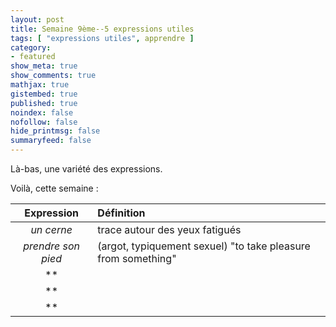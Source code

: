```yaml
---
layout: post
title: Semaine 9ème--5 expressions utiles
tags: [ "expressions utiles", apprendre ]
category:
- featured
show_meta: true
show_comments: true
mathjax: true
gistembed: true
published: true
noindex: false
nofollow: false
hide_printmsg: false
summaryfeed: false
---
```


Là-bas, une variété des expressions.

Voilà, cette semaine :

| Expression | Définition |
| :--------: | :--------- |
| *un cerne* | trace autour des yeux fatigués |
| *prendre son pied* | (argot, typiquement sexuel) "to take pleasure from something" |
| ** | |
| ** | |
| ** | |

<!--
vim: spell spelllang=fr
-->
